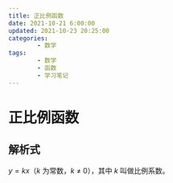 ```yaml
---
title: 正比例函数
date: 2021-10-21 6:00:00
updated: 2021-10-23 20:25:00
categories:
        - 数学
tags:
        - 数学
        - 函数
        - 学习笔记
---
```


# 正比例函数

## 解析式

$y = kx$（$k$ 为常数，$k$ ≠ $0$），其中 $k$ 叫做比例系数。
